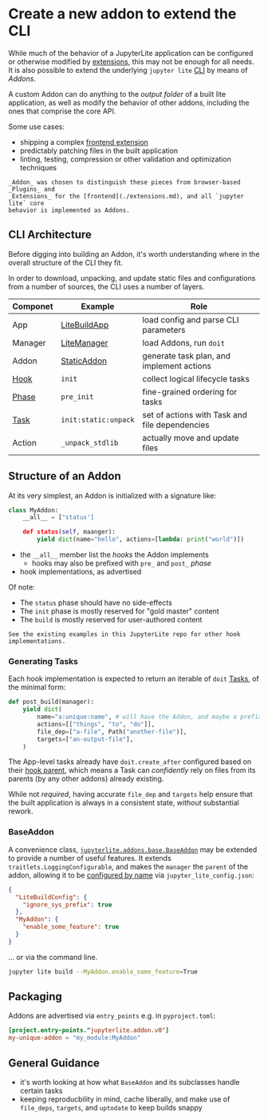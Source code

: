 # Create a new addon to extend the CLI

While much of the behavior of a JupyterLite application can be configured or otherwise
modified by [extensions][frontend], this may not be enough for all needs. It is also
possible to extend the underlying `jupyter lite` [CLI](../../reference/cli.ipynb) by
means of _Addons_.

A custom Addon can do anything to the _output folder_ of a built lite application, as
well as modify the behavior of other addons, including the ones that comprise the core
API.

Some use cases:

- shipping a complex [frontend extension][frontend]
- predictably patching files in the built application
- linting, testing, compression or other validation and optimization techniques

```{note}
_Addon_ was chosen to distinguish these pieces from browser-based _Plugins_ and
_Extensions_ for the [frontend](./extensions.md), and all `jupyter lite` core
behavior is implemented as Addons.
```

[frontend]: ./extensions.md

## CLI Architecture

Before digging into building an Addon, it's worth understanding where in the overall
structure of the CLI they fit.

In order to download, unpacking, and update static files and configurations from a
number of sources, the CLI uses a number of layers.

| Componet | Example              | Role                                           |
| -------- | -------------------- | ---------------------------------------------- |
| App      | [LiteBuildApp]       | load config and parse CLI parameters           |
| Manager  | [LiteManager]        | load Addons, run `doit`                        |
| Addon    | [StaticAddon]        | generate task plan, and implement actions      |
| [Hook]   | `init`               | collect logical lifecycle tasks                |
| [Phase]  | `pre_init`           | fine-grained ordering for tasks                |
| [Task]   | `init:static:unpack` | set of actions with Task and file dependencies |
| Action   | `_unpack_stdlib`     | actually move and update files                 |

[hook]: jupyterlite.constants.HOOKS
[litebuildapp]: jupyterlite.app.LiteBuildApp
[litemanager]: jupyterlite.manager.LiteManager
[staticaddon]: jupyterlite.addons.static.StaticAddon
[phase]: jupyterlite.constants.PHASES
[task]: https://pydoit.org/tasks.html

## Structure of an Addon

At its very simplest, an Addon is initialized with a signature like:

```python
class MyAddon:
    __all__ = ["status']

    def status(self, maanger):
        yield dict(name="hello", actions=[lambda: print("world")])
```

- the `__all__` member list the _hooks_ the Addon implements
  - hooks may also be prefixed with `pre_` and `post_` _phase_
- hook implementations, as advertised

Of note:

- The `status` phase should have no side-effects
- The `init` phase is mostly reserved for "gold master" content
- The `build` is mostly reserved for user-authored content

```{hint}
See the existing examples in this JupyterLite repo for other hook implementations.
```

### Generating Tasks

Each hook implementation is expected to return an iterable of `doit` [Tasks][task], of
the minimal form:

```python
def post_build(manager):
    yield dict(
        name="a:unique:name", # will have the Addon, and maybe a prefix, prepended
        actions=[["things", "to", "do"]],
        file_dep=["a-file", Path("another-file")],
        targets=["an-output-file"],
    )
```

The App-level tasks already have `doit.create_after` configured based on their [hook
parent][hook-parent], which means a Task can _confidently_ rely on files from its
parents (by any other addons) already existing.

While not _required_, having accurate `file_dep` and `targets` help ensure that the
built application is always in a consistent state, _without_ substantial rework.

[hook-parent]: jupyterlite.constants.HOOK_PARENTS

### BaseAddon

A convenience class, [`jupyterlite.addons.base.BaseAddon`][baseaddon] may be extended to
provide a number of useful features. It extends `traitlets.LoggingConfigurable`, and
makes the `manager` the `parent` of the addon, allowing it to be [configured by
name][config] via `jupyter_lite_config.json`:

[baseaddon]: jupyterlite.addons.base.BaseAddon
[config]: https://traitlets.readthedocs.io/en/stable/config.html#module-traitlets.config

```json
{
  "LiteBuildConfig": {
    "ignore_sys_prefix": true
  },
  "MyAddon": {
    "enable_some_feature": true
  }
}
```

... or via the command line.

```bash
jupyter lite build --MyAddon.enable_some_feature=True
```

## Packaging

Addons are advertised via `entry_points` e.g. in `pyproject.toml`:

```toml
[project.entry-points."jupyterlite.addon.v0"]
my-unique-addon = "my_module:MyAddon"
```

## General Guidance

- it's worth looking at how what `BaseAddon` and its subclasses handle certain tasks
- keeping reproducbility in mind, cache liberally, and make use of `file_deps`,
  `targets`, and `uptodate` to keep builds snappy
